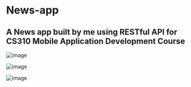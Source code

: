 # News-app
## A News app built by me using RESTful API for CS310 Mobile Application Development Course


![image](https://github.com/burakinkaya/News-app/assets/144795613/e7a62fe9-2e7f-488e-b4af-4150bfb1e3e5)


![image](https://github.com/burakinkaya/News-app/assets/144795613/d9f03e32-4ccb-4e79-a7b3-ff756a5f0b2e)


![image](https://github.com/burakinkaya/News-app/assets/144795613/8616377a-481e-481f-b72c-d8e5f163cb46)

